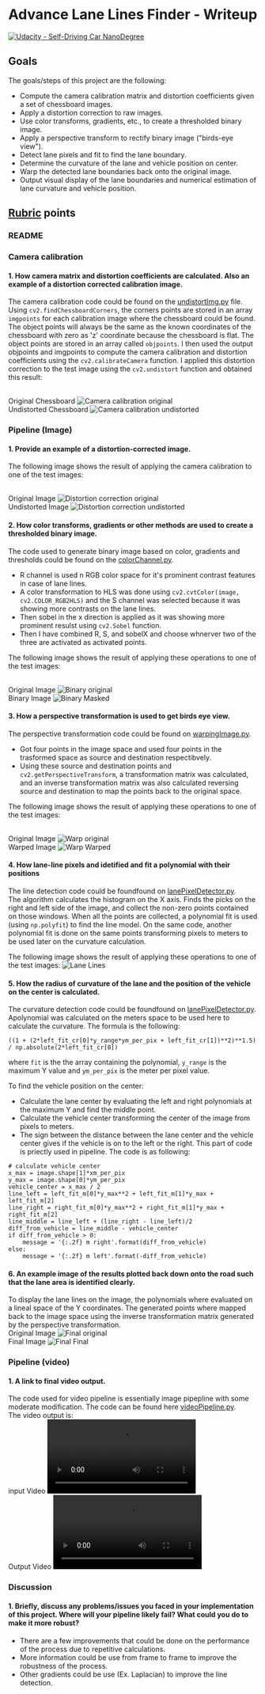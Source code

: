 # Advance Lane Lines Finder - Writeup
[![Udacity - Self-Driving Car NanoDegree](https://s3.amazonaws.com/udacity-sdc/github/shield-carnd.svg)](http://www.udacity.com/drive)

## Goals

The goals/steps of this project are the following:

- Compute the camera calibration matrix and distortion coefficients given a set of chessboard images.
- Apply a distortion correction to raw images.
- Use color transforms, gradients, etc., to create a thresholded binary image.
- Apply a perspective transform to rectify binary image ("birds-eye view").
- Detect lane pixels and fit to find the lane boundary.
- Determine the curvature of the lane and vehicle position on center.
- Warp the detected lane boundaries back onto the original image.
- Output visual display of the lane boundaries and numerical estimation of lane curvature and vehicle position.

## [Rubric](https://review.udacity.com/#!/rubrics/571/view) points

### README



### Camera calibration

#### 1. How camera matrix and distortion coefficients are calculated. Also an example of a distortion corrected calibration image.

The camera calibration code could be found on the [undistortImg.py](undistortImg.py) file.<br/>Using `cv2.findChessboardCorners`, the corners points are stored in an array `imgpoints` for each calibration image where the chessboard could be found. The object points will always be the same as the known coordinates of the chessboard with zero as 'z' coordinate because the chessboard is flat. The object points are stored in an array called `objpoints`. I then used the output objpoints and imgpoints to compute the camera calibration and distortion coefficients using the `cv2.calibrateCamera` function. I applied this distortion correction to the test image using the `cv2.undistort` function and obtained this result:

<br/>Original Chessboard
![Camera calibration original](readme_imgs/chessboard.jpg "Original Chessboard") 
<br/>Undistorted Chessboard
![Camera calibration undistorted](readme_imgs/undistorted_chessboard.jpg "Undistorted Chessboard")

### Pipeline (Image)

#### 1. Provide an example of a distortion-corrected image.

The following image shows the result of applying the camera calibration to one of the test images:

<br/>Original Image
![Distortion correction original](readme_imgs/original.jpg "Original Image") 
<br/>Undistorted Image
![Distortion correction undistorted](readme_imgs/undistorted.jpg "Undistorted Image")

#### 2. How color transforms, gradients or other methods are used to create a thresholded binary image.

The code used to generate binary image based on color, gradients and thresholds could be found on the [colorChannel.py](colorChannel.py).

* R channel is used n RGB color space for it's prominent contrast features in case of lane lines. 
* A color transformation to HLS was done using `cv2.cvtColor(image, cv2.COLOR_RGB2HLS)` and the S channel was selected because it was showing more contrasts on the lane lines.
* Then sobel in the x direction is applied as it was showing more prominent resulst using `cv2.Sobel` function.
* Then I have combined R, S, and sobelX and choose whnerver two of the three are activated as activated points.

The following image shows the result of applying these operations to one of the test images:

<br/>Original Image
![Binary original](readme_imgs/original.jpg "Original Image") 
<br/>Binary Image
![Binary Masked](readme_imgs/binary_image.jpg "Binary Image")

#### 3. How a perspective transformation is used to get birds eye view.

The perspective transformation code could be found on [warpingImage.py](warpingImage.py). 

* Got four points in the image space and used four points in the trasformed space as source and destination respectibvely.
* Using these source and destination points and `cv2.getPerspectiveTransform`, a transformation matrix was calculated, and an inverse transformation matrix was also calculated reversing source and destination to map the points back to the original space.

The following image shows the result of applying these operations to one of the test images:

<br/>Original Image
![Warp original](readme_imgs/original.jpg "Original Image") 
<br/>Warped Image
![Warp Warped](readme_imgs/warped_image.jpg "Warped Image")

#### 4. How lane-line pixels and idetified and fit a polynomial with their positions

The line detection code could be foundfound on [lanePixelDetector.py](lanePixelDetector.py).<br/>The algorithm calculates the histogram on the X axis. Finds the picks on the right and left side of the image, and collect the non-zero points contained on those windows. When all the points are collected, a polynomial fit is used (using `np.polyfit`) to find the line model. On the same code, another polynomial fit is done on the same points transforming pixels to meters to be used later on the curvature calculation. 

The following image shows the result of applying these operations to one of the test images:
![Lane Lines](readme_imgs/lane_lines.jpg 'Lane Lines')
#### 5. How the radius of curvature of the lane and the position of the vehicle on the center is calculated.

The curvature detection code could be foundfound on [lanePixelDetector.py](lanePixelDetector.py).<br/>Apolynomial was calculated on the meters space to be used here to calculate the curvature. The formula is the following:
```
((1 + (2*left_fit_cr[0]*y_range*ym_per_pix + left_fit_cr[1])**2)**1.5) / np.absolute(2*left_fit_cr[0])
```
where `fit` is the the array containing the polynomial, `y_range` is the maximum Y value and `ym_per_pix` is the meter per pixel value.

To find the vehicle position on the center:
* Calculate the lane center by evaluating the left and right polynomials at the maximum Y and find the middle point.
* Calculate the vehicle center transforming the center of the image from pixels to meters.
* The sign between the distance between the lane center and the vehicle center gives if the vehicle is on to the left or the right.
This part of code is priectly used in pipeline. The code is as following:
```
# calculate vehicle center
x_max = image.shape[1]*xm_per_pix
y_max = image.shape[0]*ym_per_pix
vehicle_center = x_max / 2
line_left = left_fit_m[0]*y_max**2 + left_fit_m[1]*y_max + left_fit_m[2]
line_right = right_fit_m[0]*y_max**2 + right_fit_m[1]*y_max + right_fit_m[2]
line_middle = line_left + (line_right - line_left)/2
diff_from_vehicle = line_middle - vehicle_center
if diff_from_vehicle > 0:
    message = '{:.2f} m right'.format(diff_from_vehicle)
else:
    message = '{:.2f} m left'.format(-diff_from_vehicle)
```

#### 6. An example image of the results plotted back down onto the road such that the lane area is identified clearly.

To display the lane lines on the image, the polynomials where evaluated on a lineal space of the Y coordinates. The generated points where mapped back to the image space using the inverse transformation matrix generated by the perspective transformation.
<br/>Original Image
![Final original](readme_imgs/original.jpg "Original Image") 
<br/>Final Image
![Final Final](readme_imgs/final_image.jpg "Final Image")


### Pipeline (video)

#### 1. A link to final video output. 

The code used for video pipeline is essentially image pipepline with some moderate modification. The code can be found here [videoPipeline.py](videoPipeline.py).<br/>The video output is:
<br/>input Video
![Input Video](roject_video.mp4 "Input Video")
<br/>Output Video
![Output Video](project_video_output.mp4 "Output Video")

### Discussion

#### 1. Briefly, discuss any problems/issues you faced in your implementation of this project. Where will your pipeline likely fail? What could you do to make it more robust?

- There are a few improvements that could be done on the performance of the process due to repetitive calculations.
- More information could be use from frame to frame to improve the robustness of the process.
- Other gradients could be use (Ex. Laplacian) to improve the line detection.
